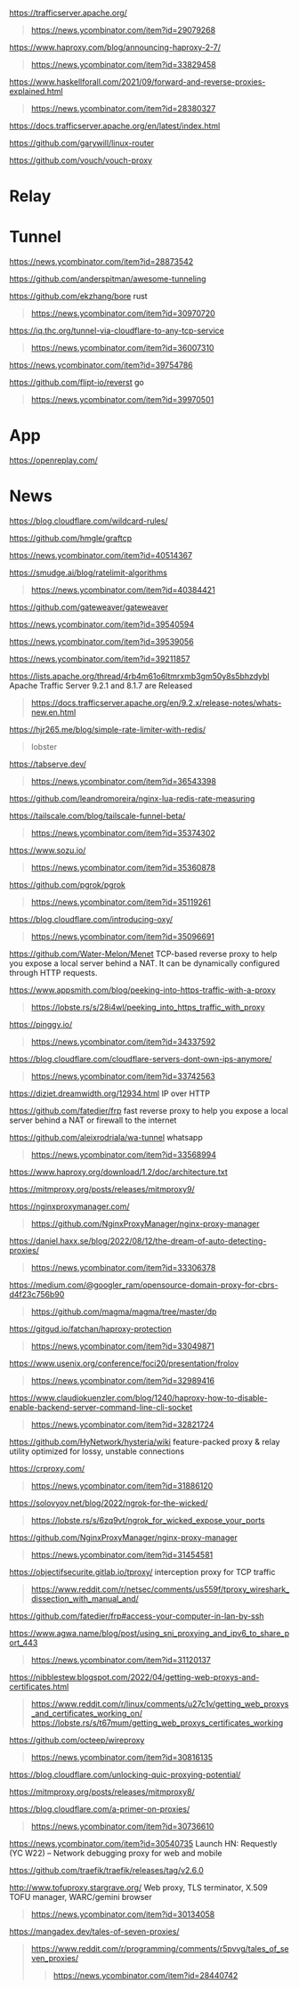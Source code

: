 https://trafficserver.apache.org/
> https://news.ycombinator.com/item?id=29079268

https://www.haproxy.com/blog/announcing-haproxy-2-7/
> https://news.ycombinator.com/item?id=33829458

https://www.haskellforall.com/2021/09/forward-and-reverse-proxies-explained.html
> https://news.ycombinator.com/item?id=28380327

https://docs.trafficserver.apache.org/en/latest/index.html

https://github.com/garywill/linux-router

https://github.com/vouch/vouch-proxy

# Relay

# Tunnel
https://news.ycombinator.com/item?id=28873542

https://github.com/anderspitman/awesome-tunneling

https://github.com/ekzhang/bore rust
> https://news.ycombinator.com/item?id=30970720

https://iq.thc.org/tunnel-via-cloudflare-to-any-tcp-service
> https://news.ycombinator.com/item?id=36007310

https://news.ycombinator.com/item?id=39754786

https://github.com/flipt-io/reverst go
> https://news.ycombinator.com/item?id=39970501

# App
https://openreplay.com/

# News
https://blog.cloudflare.com/wildcard-rules/

https://github.com/hmgle/graftcp

https://news.ycombinator.com/item?id=40514367

https://smudge.ai/blog/ratelimit-algorithms
> https://news.ycombinator.com/item?id=40384421

https://github.com/gateweaver/gateweaver

https://news.ycombinator.com/item?id=39540594

https://news.ycombinator.com/item?id=39539056

https://news.ycombinator.com/item?id=39211857

https://lists.apache.org/thread/4rb4m61o6ltmrxmb3gm50y8s5bhzdybl Apache Traffic Server 9.2.1 and 8.1.7 are Released
> https://docs.trafficserver.apache.org/en/9.2.x/release-notes/whats-new.en.html

https://hjr265.me/blog/simple-rate-limiter-with-redis/
> lobster

https://tabserve.dev/
> https://news.ycombinator.com/item?id=36543398

https://github.com/leandromoreira/nginx-lua-redis-rate-measuring

https://tailscale.com/blog/tailscale-funnel-beta/
> https://news.ycombinator.com/item?id=35374302

https://www.sozu.io/
> https://news.ycombinator.com/item?id=35360878

https://github.com/pgrok/pgrok
> https://news.ycombinator.com/item?id=35119261

https://blog.cloudflare.com/introducing-oxy/
> https://news.ycombinator.com/item?id=35096691

https://github.com/Water-Melon/Menet TCP-based reverse proxy to help you expose a local server behind a NAT. It can be dynamically configured through HTTP requests.

https://www.appsmith.com/blog/peeking-into-https-traffic-with-a-proxy
> https://lobste.rs/s/28i4wl/peeking_into_https_traffic_with_proxy

https://pinggy.io/
> https://news.ycombinator.com/item?id=34337592

https://blog.cloudflare.com/cloudflare-servers-dont-own-ips-anymore/
> https://news.ycombinator.com/item?id=33742563

https://diziet.dreamwidth.org/12934.html IP over HTTP

https://github.com/fatedier/frp fast reverse proxy to help you expose a local server behind a NAT or firewall to the internet

https://github.com/aleixrodriala/wa-tunnel whatsapp
> https://news.ycombinator.com/item?id=33568994

https://www.haproxy.org/download/1.2/doc/architecture.txt

https://mitmproxy.org/posts/releases/mitmproxy9/

https://nginxproxymanager.com/
> https://github.com/NginxProxyManager/nginx-proxy-manager

https://daniel.haxx.se/blog/2022/08/12/the-dream-of-auto-detecting-proxies/
> https://news.ycombinator.com/item?id=33306378

https://medium.com/@googler_ram/opensource-domain-proxy-for-cbrs-d4f23c756b90
> https://github.com/magma/magma/tree/master/dp

https://gitgud.io/fatchan/haproxy-protection
> https://news.ycombinator.com/item?id=33049871

https://www.usenix.org/conference/foci20/presentation/frolov
> https://news.ycombinator.com/item?id=32989416

https://www.claudiokuenzler.com/blog/1240/haproxy-how-to-disable-enable-backend-server-command-line-cli-socket
> https://news.ycombinator.com/item?id=32821724

https://github.com/HyNetwork/hysteria/wiki feature-packed proxy & relay utility optimized for lossy, unstable connections

https://crproxy.com/
> https://news.ycombinator.com/item?id=31886120

https://solovyov.net/blog/2022/ngrok-for-the-wicked/
> https://lobste.rs/s/6zq9vt/ngrok_for_wicked_expose_your_ports

https://github.com/NginxProxyManager/nginx-proxy-manager
> https://news.ycombinator.com/item?id=31454581

https://objectifsecurite.gitlab.io/tproxy/ interception proxy for TCP traffic
> https://www.reddit.com/r/netsec/comments/us559f/tproxy_wireshark_dissection_with_manual_and/

https://github.com/fatedier/frp#access-your-computer-in-lan-by-ssh

https://www.agwa.name/blog/post/using_sni_proxying_and_ipv6_to_share_port_443
> https://news.ycombinator.com/item?id=31120137

https://nibblestew.blogspot.com/2022/04/getting-web-proxys-and-certificates.html
> https://www.reddit.com/r/linux/comments/u27c1v/getting_web_proxys_and_certificates_working_on/
> https://lobste.rs/s/t67mum/getting_web_proxys_certificates_working

https://github.com/octeep/wireproxy
> https://news.ycombinator.com/item?id=30816135

https://blog.cloudflare.com/unlocking-quic-proxying-potential/

https://mitmproxy.org/posts/releases/mitmproxy8/

https://blog.cloudflare.com/a-primer-on-proxies/
> https://news.ycombinator.com/item?id=30736610

https://news.ycombinator.com/item?id=30540735 Launch HN: Requestly (YC W22) – Network debugging proxy for web and mobile

https://github.com/traefik/traefik/releases/tag/v2.6.0

http://www.tofuproxy.stargrave.org/ Web proxy, TLS terminator, X.509 TOFU manager, WARC/gemini browser
> https://news.ycombinator.com/item?id=30134058

https://mangadex.dev/tales-of-seven-proxies/
> https://www.reddit.com/r/programming/comments/r5pvvg/tales_of_seven_proxies/
> > https://news.ycombinator.com/item?id=28440742